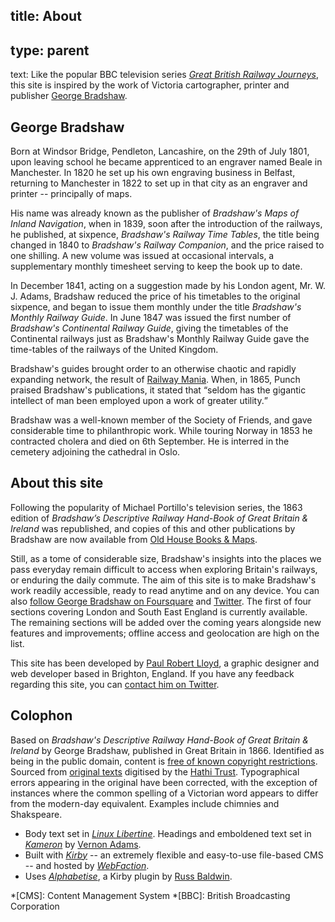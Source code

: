 title: About
----
type: parent
----
text: Like the popular BBC television series <cite>[Great British Railway Journeys](http://www.bbc.co.uk/programmes/b00xgqxy)</cite>, this site is inspired by the work of Victoria cartographer, printer and publisher [George Bradshaw](http://en.wikipedia.org/wiki/George_Bradshaw).

## George Bradshaw
Born at Windsor Bridge, Pendleton, Lancashire, on the 29th of July 1801, upon leaving school he became apprenticed to an engraver named Beale in Manchester. In 1820 he set up his own engraving business in Belfast, returning to Manchester in 1822 to set up in that city as an engraver and printer -- principally of maps.

His name was already known as the publisher of <cite>Bradshaw's Maps of Inland Navigation</cite>, when in 1839, soon after the introduction of the railways, he published, at sixpence, <cite>Bradshaw's Railway Time Tables</cite>, the title being changed in 1840 to <cite>Bradshaw's Railway Companion</cite>, and the price raised to one shilling. A new volume was issued at occasional intervals, a supplementary monthly timesheet serving to keep the book up to date.

In December 1841, acting on a suggestion made by his London agent, Mr. W. J. Adams, Bradshaw reduced the price of his timetables to the original sixpence, and began to issue them monthly under the title <cite>Bradshaw's Monthly Railway Guide</cite>. In June 1847 was issued the first number of <cite>Bradshaw's Continental Railway Guide</cite>, giving the timetables of the Continental railways just as Bradshaw's Monthly Railway Guide gave the time-tables of the railways of the United Kingdom.

Bradshaw's guides brought order to an otherwise chaotic and rapidly expanding network, the result of [Railway Mania](http://en.wikipedia.org/wiki/Railway_Mania). When, in 1865, Punch praised Bradshaw's publications, it stated that <q>seldom has the gigantic intellect of man been employed upon a work of greater utility.</q>

Bradshaw was a well-known member of the Society of Friends, and gave considerable time to philanthropic work. While touring Norway in 1853 he contracted cholera and died on 6th September. He is interred in the cemetery adjoining the cathedral in Oslo.

## About this site
Following the popularity of Michael Portillo's television series, the 1863 edition of <cite>Bradshaw’s Descriptive Railway Hand-Book of Great Britain & Ireland</cite> was republished, and copies of this and other publications by Bradshaw are now available from [Old House Books & Maps](http://bradshawsguides.com/books-and-maps.html).

Still, as a tome of considerable size, Bradshaw's insights into the places we pass everyday remain difficult to access when exploring Britain's railways, or enduring the daily commute. The aim of this site is to make Bradshaw's work readily accessible, ready to read anytime and on any device. You can also [follow George Bradshaw on Foursquare](https://foursquare.com/bradshawsguide) and [Twitter](https://twitter.com/bradshawsguide). The first of four sections covering London and South East England is currently available. The remaining sections will be added over the coming years alongside new features and improvements; offline access and geolocation are high on the list.

This site has been developed by [Paul Robert Lloyd](https://paulrobertlloyd.com), a graphic designer and web developer based in Brighton, England. If you have any feedback regarding this site, you can [contact him on Twitter](https://twitter.com/paulrobertlloyd).

## Colophon
Based on <cite>Bradshaw's Descriptive Railway Hand-Book of Great Britain & Ireland</cite> by George Bradshaw, published in Great Britain in 1866. Identified as being in the public domain, content is [free of known copyright restrictions](http://creativecommons.org/publicdomain/mark/1.0/). Sourced from [original texts](http://catalog.hathitrust.org/Record/000075905) digitised by the [Hathi Trust](http://www.hathitrust.org). Typographical errors appearing in the original have been corrected, with the exception of instances where the common spelling of a Victorian word appears to differ from the modern-day equivalent. Examples include chimnies and Shakspeare.

* Body text set in *[Linux Libertine](http://www.linuxlibertine.org)*. Headings and emboldened text set in *[Kameron](https://github.com/vernnobile/kameronFont)* by [Vernon Adams](http://code.newtypography.co.uk).
* Built with *[Kirby](http://getkirby.com/)* -- an extremely flexible and easy-to-use file-based CMS -- and hosted by *[WebFaction](https://webfaction.com/?aid=42929)*.
* Uses *[Alphabetise](https://github.com/shoesforindustry/kirbycms-extensions/tree/master/plugins/alphabetise)*, a Kirby plugin by [Russ Baldwin](http://shoesforindustry.net).

*[CMS]: Content Management System
*[BBC]: British Broadcasting Corporation
